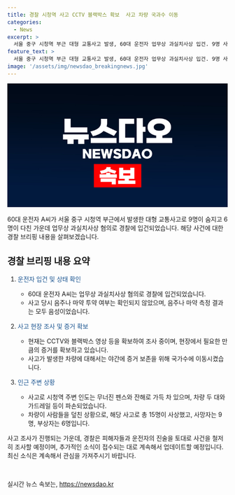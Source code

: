 ```yaml
---
title: 경찰 시청역 사고 CCTV 블랙박스 확보  사고 차량 국과수 이동
categories:
  - News
excerpt: >
  서울 중구 시청역 부근 대형 교통사고 발생, 60대 운전자 업무상 과실치사상 입건. 9명 사망, 6명 부상. 경찰은 급발진 주장에 대해 수사 중이며 의료 상황을 확인한 뒤 추가 조사할 예정. 운전자는 음주나 마약 섭취 의심 없으며 도주할 여건이 없어 바로 입건. 사망자는 은행원, 병원 직원 등 시민들로, 사고 당시 차량 블랙박스와 CCTV 확인 중. 사고 잔해로 무너진 인도, 가드레일 파손 등 현장은 아수라장. 목격자들은 웨스틴 조선 호텔 앞에서 차량이 보행자를 들이받는 사건을 pressever.kr 에서 확인해보세요!
feature_text: >
  서울 중구 시청역 부근 대형 교통사고 발생, 60대 운전자 업무상 과실치사상 입건. 9명 사망, 6명 부상. 경찰은 급발진 주장에 대해 수사 중이며 의료 상황을 확인한 뒤 추가 조사할 예정. 운전자는 음주나 마약 섭취 의심 없으며 도주할 여건이 없어 바로 입건. 사망자는 은행원, 병원 직원 등 시민들로, 사고 당시 차량 블랙박스와 CCTV 확인 중. 사고 잔해로 무너진 인도, 가드레일 파손 등 현장은 아수라장. 목격자들은 웨스틴 조선 호텔 앞에서 차량이 보행자를 들이받는 사건을 pressever.kr 에서 확인해보세요!
image: '/assets/img/newsdao_breakingnews.jpg'
---
```


<p><img src="/assets/img/newsdao_breakingnews.jpg" alt="koreaapp 속보" /></p>

<p>60대 운전자 A씨가 서울 중구 시청역 부근에서 발생한 대형 교통사고로 9명이 숨지고 6명이 다친 가운데 업무상 과실치사상 혐의로 경찰에 입건되었습니다. 해당 사건에 대한 경찰 브리핑 내용을 살펴보겠습니다.</p>

<h2 data-ke-size="size26">경찰 브리핑 내용 요약</h2>

<ol>
<li><p><span style="color: #1a5490;">운전자 입건 및 상태 확인</span></p>

<ul>
<li>60대 운전자 A씨는 업무상 과실치사상 혐의로 경찰에 입건되었습니다.</li>
<li>사고 당시 음주나 마약 투약 여부는 확인되지 않았으며, 음주나 마약 측정 결과는 모두 음성이었습니다.</li>
</ul></li>
<li><p><span style="color: #1a5490;">사고 현장 조사 및 증거 확보</span></p>

<ul>
<li>현재는 CCTV와 블랙박스 영상 등을 확보하여 조사 중이며, 현장에서 필요한 만큼의 증거를 확보하고 있습니다.</li>
<li>사고가 발생한 차량에 대해서는 야간에 증거 보존을 위해 국가수에 이동시켰습니다.</li>
</ul></li>
<li><p><span style="color: #1a5490;">인근 주변 상황</span></p>

<ul>
<li>사고로 시청역 주변 인도는 무너진 펜스와 잔해로 가득 차 있으며, 차량 두 대와 가드레일 등이 파손되었습니다.</li>
<li>차량이 사람들을 덮친 상황으로, 해당 사고로 총 15명이 사상했고, 사망자는 9명, 부상자는 6명입니다.</li>
</ul></li>
</ol>

<p>사고 조사가 진행되는 가운데, 경찰은 피해자들과 운전자의 진술을 토대로 사건을 철저히 조사할 예정이며, 추가적인 소식이 접수되는 대로 계속해서 업데이트할 예정입니다. 최신 소식은 계속해서 관심을 가져주시기 바랍니다.</p>

<p data-ke-size="size16">&nbsp;</p>
실시간 뉴스 속보는, <a href="https://newsdao.kr" rel="dofollow">https://newsdao.kr</a>


